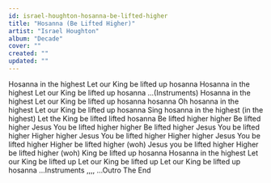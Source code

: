 ```yaml
---
id: israel-houghton-hosanna-be-lifted-higher
title: "Hosanna (Be Lifted Higher)"
artist: "Israel Houghton"
album: "Decade"
cover: ""
created: ""
updated: ""
---
```


Hosanna in the highest
Let our King be lifted up hosanna
Hosanna in the highest
Let our King be lifted up hosanna
...(Instruments)
Hosanna in the highest
Let our King be lifted up hosanna hosanna
Oh hosanna in the highest
Let our King be lifted up hosanna
Sing hosanna in the highest (in the highest)
Let the King be lifted lifted hosanna
Be lifted higher higher
Be lifted higher
Jesus You be lifted higher higher
Be lifted higher
Jesus You be lifted higher
Higher higher
Jesus You be lifted higher
Higher higher
Jesus You be lifted higher
Higher be lifted higher (woh)
Jesus you be lifted higher
Higher be lifted higher (woh)
King be lifted up hosanna
Hosanna in the highest
Let our King be lifted up
Let our King be lifted up
Let our King be lifted up hosanna
...Instruments
,,,,
...Outro
     The End